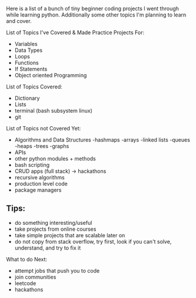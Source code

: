 Here is a list of a bunch of tiny beginner coding projects I went through while learning python. Additionally some other topics I'm planning to learn and cover.

List of Topics I've Covered & Made Practice Projects For:
- Variables
- Data Types
- Loops
- Functions
- If Statements
- Object oriented Programming


List of Topics Covered:
- Dictionary
- Lists
- terminal (bash subsystem linux)
- git


List of Topics not Covered Yet:
- Algorithms and Data Structures
   -hashmaps
   -arrays
   -linked lists
   -queues
   -heaps
   -trees
   -graphs
- APIs
- other python modules + methods
- bash scripting
- CRUD apps (full stack) -> hackathons
- recursive algorithms
- production level code
- package managers

Tips:
- 
- do something interesting/useful
- take projects from online courses
- take simple projects that are scalable later on
- do not copy from stack overflow, try first, look if you can't solve, understand, and try to fix it

What to do Next:
- attempt jobs that push you to code
- join communities
- leetcode
- hackathons
